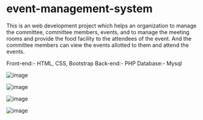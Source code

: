 # event-management-system

This is an web development project which helps an organization to manage the committee, committee members, events, and to manage the meeting rooms and provide the food facility to the attendees of the event. And the committee members can view the events allotted to them and attend the events.

Front-end:- HTML, CSS, Bootstrap
Back-end:- PHP
Database:- Mysql


![image](https://user-images.githubusercontent.com/83746859/161908828-36760a8f-a504-47d2-a2dd-50c2439e84d0.png)

![image](https://user-images.githubusercontent.com/83746859/161908882-0a3313b5-dedc-4189-982d-7e5243d3910e.png)

![image](https://user-images.githubusercontent.com/83746859/161908928-9d333ab1-a653-4e1b-954a-b5ebef54553d.png)

![image](https://user-images.githubusercontent.com/83746859/161908972-f53ec204-da8f-4d22-bed2-ec0caa2300f9.png)
